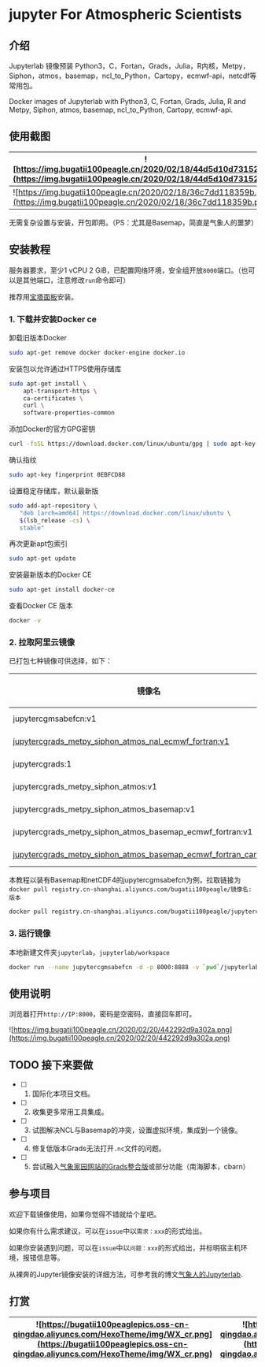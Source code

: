 # jupyter For Atmospheric Scientists

## 介绍

 Jupyterlab 镜像预装 Python3，C，Fortan，Grads，Julia，R内核，Metpy，Siphon，atmos，basemap，ncl_to_Python，Cartopy，ecmwf-api，netcdf等常用包。

Docker images of Jupyterlab with Python3, C, Fortan, Grads, Julia, R and Metpy, Siphon, atmos, basemap, ncl_to_Python, Cartopy, ecmwf-api.

## 使用截图

| ![https://img.bugatii100peagle.cn/2020/02/18/44d5d10d73152.png](https://img.bugatii100peagle.cn/2020/02/18/44d5d10d73152.png) | ![https://img.bugatii100peagle.cn/2020/02/18/362d47fcfb311.png](https://img.bugatii100peagle.cn/2020/02/18/362d47fcfb311.png)  |
| ------------ | ------------- |
| ![https://img.bugatii100peagle.cn/2020/02/18/36c7dd118359b.png](https://img.bugatii100peagle.cn/2020/02/18/36c7dd118359b.png) | ![https://img.bugatii100peagle.cn/2020/02/18/ec9bbcf04edf9.png](https://img.bugatii100peagle.cn/2020/02/18/ec9bbcf04edf9.png)|

无需复杂设置与安装，开包即用。（PS：尤其是Basemap，简直是气象人的噩梦）

## 安装教程

服务器要求，至少1 vCPU 2 GiB，已配置网络环境，安全组开放`8000`端口。（也可以是其他端口，注意修改`run`命令即可）

推荐用[宝塔面板](https://www.bt.cn/)安装。

### 1. 下载并安装Docker ce

卸载旧版本Docker

```bash
sudo apt-get remove docker docker-engine docker.io
```

安装包以允许通过HTTPS使用存储库

```bash
sudo apt-get install \
    apt-transport-https \
    ca-certificates \
    curl \
    software-properties-common
```

添加Docker的官方GPG密钥

```bash
curl -fsSL https://download.docker.com/linux/ubuntu/gpg | sudo apt-key add -
```

确认指纹

```bash
sudo apt-key fingerprint 0EBFCD88
```

设置稳定存储库，默认最新版

```bash
sudo add-apt-repository \
   "deb [arch=amd64] https://download.docker.com/linux/ubuntu \
   $(lsb_release -cs) \
   stable"
```

再次更新apt包索引

```bash
sudo apt-get update
```

安装最新版本的Docker CE

```bash
sudo apt-get install docker-ce
```

查看Docker CE 版本

```bash
docker -v
```

### 2. 拉取阿里云镜像

已打包七种镜像可供选择，如下：

| 镜像名| 大小 | Python3 C Grads Julia R |Metpy Siphon atmos | basemap | ncl_to_Python | Cartopy | ecmwf-api | netcdf | Fortan |
| ------------ | ------------- | ------------ | ------------ | ------------ | ------------ | ------------ | ------------ | ------------ | ------------ |
| jupytercgmsabefcn:v1 | 3.001 GB  | √ | √ | √ |   | √ | √ | √ | √ |
| [jupytercgrads_metpy_siphon_atmos_nal_ecmwf_fortran:v1](https://gitee.com/bugatti100Peagle/jupyter-For-Atmospheric-Scientists/blob/master/jupytercgrads_metpy_siphon_atmos_ncl_ecmwf_fortran.md) | 2.600 GB | √ | √ |   | √ |   | √ |   | √ |
| jupytercgrads:1 | 1.871 GB | √ |  | |  | |  | |  |
| jupytercgrads_metpy_siphon_atmos:v1 | 1.978 GB | √ | √ | |  | |  | |  |
| jupytercgrads_metpy_siphon_atmos_basemap:v1 | 2.794 GB | √ | √ | √ |  | |  | |  |
| jupytercgrads_metpy_siphon_atmos_basemap_ecmwf_fortran:v1 | 2.794 GB | √ | √ | √ |  |  | √ | | √ |
| [jupytercgrads_metpy_siphon_atmos_basemap_ecmwf_fortran_cartopy:v1](https://gitee.com/bugatti100Peagle/jupyter-For-Atmospheric-Scientists/blob/master/jupytercgrads_metpy_siphon_atmos_basemap_ecmwf_fortran_cartopy.md) | 2.959 GB | √ | √ | √ |  | √ | √ | | √ |

本教程以装有Basemap和netCDF4的jupytercgmsabefcn为例，拉取链接为`docker pull registry.cn-shanghai.aliyuncs.com/bugatii100peagle/镜像名:版本`

```bash
docker pull registry.cn-shanghai.aliyuncs.com/bugatii100peagle/jupytercgmsabefcn:v1
```

### 3. 运行镜像

本地新建文件夹`jupyterlab`，`jupyterlab/workspace`

```bash
docker run --name jupytercgmsabefcn -d -p 8000:8888 -v `pwd`/jupyterlab:/workspace -w /workspace -e GRANT_SUDO=yes --user root registry.cn-shanghai.aliyuncs.com/bugatii100peagle/jupytercgmsabefcn jupyter-lab --no-browser --port=8888 --ip=0.0.0.0 --allow-root
```

## 使用说明

浏览器打开`http://IP:8000`，密码是空密码，直接回车即可。

![https://img.bugatii100peagle.cn/2020/02/20/442292d9a302a.png](https://img.bugatii100peagle.cn/2020/02/20/442292d9a302a.png)

## TODO 接下来要做

- [ ] 1. 国际化本项目文档。
- [ ] 2. 收集更多常用工具集成。
- [ ] 3. 试图解决NCL与Basemap的冲突，设置虚拟环境，集成到一个镜像。
- [ ] 4. 修复低版本Grads无法打开`.nc`文件的问题。
- [ ] 5. 尝试融入[气象家园网站的Grads整合版](https://bbs.06climate.com/forum.php?mod=viewthread&tid=8254&extra=page%3D3)或部分功能（南海脚本，cbarn）

## 参与项目

欢迎下载镜像使用，如果你觉得不错就给个星吧。

如果你有什么需求建议，可以在`issue`中以`需求：xxx`的形式给出。

如果你安装遇到问题，可以在`issue`中以`问题：xxx`的形式给出，并标明宿主机环境，报错信息等。

从裸奔的Jupyter镜像安装的详细方法，可参考我的博文[气象人的Jupyterlab](https://blog.bugatii100peagle.cn/2020/02/17/%E6%B0%94%E8%B1%A1%E4%BA%BA%E7%9A%84JupyterLab/).

## 打赏

|![https://bugatii100peaglepics.oss-cn-qingdao.aliyuncs.com/HexoTheme/img/WX_cr.png](https://bugatii100peaglepics.oss-cn-qingdao.aliyuncs.com/HexoTheme/img/WX_cr.png)| ![https://bugatii100peaglepics.oss-cn-qingdao.aliyuncs.com/HexoTheme/img/ZFB_cr.jpg](https://bugatii100peaglepics.oss-cn-qingdao.aliyuncs.com/HexoTheme/img/ZFB_cr.jpg) |
| ------------ | ------------- |
